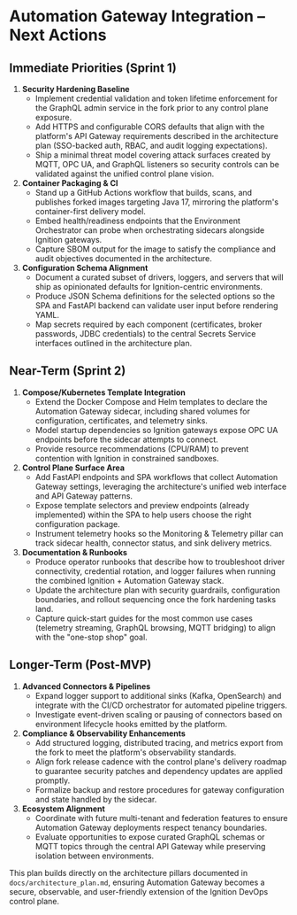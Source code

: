 # Automation Gateway Integration – Next Actions

## Immediate Priorities (Sprint 1)
1. **Security Hardening Baseline**  
   - Implement credential validation and token lifetime enforcement for the GraphQL admin service in the fork prior to any control plane exposure.  
   - Add HTTPS and configurable CORS defaults that align with the platform's API Gateway requirements described in the architecture plan (SSO-backed auth, RBAC, and audit logging expectations).  
   - Ship a minimal threat model covering attack surfaces created by MQTT, OPC UA, and GraphQL listeners so security controls can be validated against the unified control plane vision.
2. **Container Packaging & CI**  
   - Stand up a GitHub Actions workflow that builds, scans, and publishes forked images targeting Java 17, mirroring the platform's container-first delivery model.  
   - Embed health/readiness endpoints that the Environment Orchestrator can probe when orchestrating sidecars alongside Ignition gateways.  
   - Capture SBOM output for the image to satisfy the compliance and audit objectives documented in the architecture.
3. **Configuration Schema Alignment**  
   - Document a curated subset of drivers, loggers, and servers that will ship as opinionated defaults for Ignition-centric environments.  
   - Produce JSON Schema definitions for the selected options so the SPA and FastAPI backend can validate user input before rendering YAML.  
   - Map secrets required by each component (certificates, broker passwords, JDBC credentials) to the central Secrets Service interfaces outlined in the architecture plan.

## Near-Term (Sprint 2)
1. **Compose/Kubernetes Template Integration**  
   - Extend the Docker Compose and Helm templates to declare the Automation Gateway sidecar, including shared volumes for configuration, certificates, and telemetry sinks.  
   - Model startup dependencies so Ignition gateways expose OPC UA endpoints before the sidecar attempts to connect.  
   - Provide resource recommendations (CPU/RAM) to prevent contention with Ignition in constrained sandboxes.
2. **Control Plane Surface Area**  
   - Add FastAPI endpoints and SPA workflows that collect Automation Gateway settings, leveraging the architecture's unified web interface and API Gateway patterns.  
   - Expose template selectors and preview endpoints (already implemented) within the SPA to help users choose the right configuration package.  
   - Instrument telemetry hooks so the Monitoring & Telemetry pillar can track sidecar health, connector status, and sink delivery metrics.
3. **Documentation & Runbooks**  
   - Produce operator runbooks that describe how to troubleshoot driver connectivity, credential rotation, and logger failures when running the combined Ignition + Automation Gateway stack.  
   - Update the architecture plan with security guardrails, configuration boundaries, and rollout sequencing once the fork hardening tasks land.  
   - Capture quick-start guides for the most common use cases (telemetry streaming, GraphQL browsing, MQTT bridging) to align with the "one-stop shop" goal.

## Longer-Term (Post-MVP)
1. **Advanced Connectors & Pipelines**  
   - Expand logger support to additional sinks (Kafka, OpenSearch) and integrate with the CI/CD orchestrator for automated pipeline triggers.  
   - Investigate event-driven scaling or pausing of connectors based on environment lifecycle hooks emitted by the platform.
2. **Compliance & Observability Enhancements**  
   - Add structured logging, distributed tracing, and metrics export from the fork to meet the platform's observability standards.  
   - Align fork release cadence with the control plane's delivery roadmap to guarantee security patches and dependency updates are applied promptly.  
   - Formalize backup and restore procedures for gateway configuration and state handled by the sidecar.
3. **Ecosystem Alignment**  
   - Coordinate with future multi-tenant and federation features to ensure Automation Gateway deployments respect tenancy boundaries.  
   - Evaluate opportunities to expose curated GraphQL schemas or MQTT topics through the central API Gateway while preserving isolation between environments.

This plan builds directly on the architecture pillars documented in `docs/architecture_plan.md`, ensuring Automation Gateway becomes a secure, observable, and user-friendly extension of the Ignition DevOps control plane.
